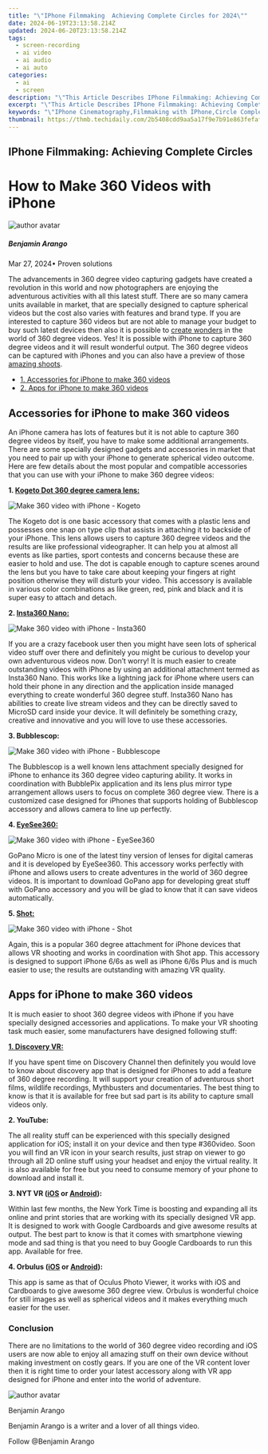 ```yaml
---
title: "\"IPhone Filmmaking  Achieving Complete Circles for 2024\""
date: 2024-06-19T23:13:58.214Z
updated: 2024-06-20T23:13:58.214Z
tags: 
  - screen-recording
  - ai video
  - ai audio
  - ai auto
categories: 
  - ai
  - screen
description: "\"This Article Describes IPhone Filmmaking: Achieving Complete Circles for 2024\""
excerpt: "\"This Article Describes IPhone Filmmaking: Achieving Complete Circles for 2024\""
keywords: "\"IPhone Cinematography,Filmmaking with IPhone,Circle Completion in Films,Perfect Film Spheres,IPhone Horizon Shots,Full-Circle Filmmaking,Complete Circular Movies\""
thumbnail: https://thmb.techidaily.com/2b5408cdd9aa5a17f9e7b91e863fefaf73cf6e1aca47c82b58449d867a0d4a44.jpg
---
```


## IPhone Filmmaking: Achieving Complete Circles

# How to Make 360 Videos with iPhone

![author avatar](https://images.wondershare.com/filmora/article-images/benjamin-arango-author.jpg)

##### Benjamin Arango

 Mar 27, 2024• Proven solutions

The advancements in 360 degree video capturing gadgets have created a revolution in this world and now photographers are enjoying the adventurous activities with all this latest stuff. There are so many camera units available in market, that are specially designed to capture spherical videos but the cost also varies with features and brand type. If you are interested to capture 360 videos but are not able to manage your budget to buy such latest devices then also it is possible to [create wonders](https://tools.techidaily.com/wondershare/filmora/download/) in the world of 360 degree videos. Yes! It is possible with iPhone to capture 360 degree videos and it will result wonderful output. The 360 degree videos can be captured with iPhones and you can also have a preview of those [amazing shoots](https://tools.techidaily.com/wondershare/filmora/download/).

* [1\. Accessories for iPhone to make 360 videos](#part1)
* [2\. Apps for iPhone to make 360 videos](#part2)

## Accessories for iPhone to make 360 videos

An iPhone camera has lots of features but it is not able to capture 360 degree videos by itself, you have to make some additional arrangements. There are some specially designed gadgets and accessories in market that you need to pair up with your iPhone to generate spherical video outcome. Here are few details about the most popular and compatible accessories that you can use with your iPhone to make 360 degree videos:

 **1\. [Kogeto Dot 360 degree camera lens:](https://www.amazon.com/gp/product/B005NFIOK0/ref=as%5Fli%5Ftl?ie=UTF8&tag=vs-flora-20&camp=1789&creative=9325&linkCode=as2&creativeASIN=B005NFIOK0&linkId=98c0acb1ce018c0bb13cc86974de79f7)**

![Make 360 video with iPhone - Kogeto](https://images.wondershare.com/filmora/article-images/make-360-video-with-iphone-kogeto-dot-6.jpg)

The Kogeto dot is one basic accessory that comes with a plastic lens and possesses one snap on type clip that assists in attaching it to backside of your iPhone. This lens allows users to capture 360 degree videos and the results are like professional videographer. It can help you at almost all events as like parties, sport contests and concerns because these are easier to hold and use. The dot is capable enough to capture scenes around the lens but you have to take care about keeping your fingers at right position otherwise they will disturb your video. This accessory is available in various color combinations as like green, red, pink and black and it is super easy to attach and detach.

 **2\. [Insta360 Nano:](https://www.insta360.com/)**

![Make 360 video with iPhone - Insta360](https://images.wondershare.com/filmora/article-images/make-360-video-with-iphone-360-insta.jpg)

If you are a crazy facebook user then you might have seen lots of spherical video stuff over there and definitely you might be curious to develop your own adventurous videos now. Don’t worry! It is much easier to create outstanding videos with iPhone by using an additional attachment termed as Insta360 Nano. This works like a lightning jack for iPhone where users can hold their phone in any direction and the application inside managed everything to create wonderful 360 degree stuff. Insta360 Nano has abilities to create live stream videos and they can be directly saved to MicroSD card inside your device. It will definitely be something crazy, creative and innovative and you will love to use these accessories.

 **3\. Bubblescop:**

![Make 360 video with iPhone - Bubblescope](https://images.wondershare.com/filmora/article-images/make-360-video-with-iphone-bubblescope.jpg)

The Bubblescop is a well known lens attachment specially designed for iPhone to enhance its 360 degree video capturing ability. It works in coordination with BubblePix application and its lens plus mirror type arrangement allows users to focus on complete 360 degree view. There is a customized case designed for iPhones that supports holding of Bubblescop accessory and allows camera to line up perfectly.

 **4\. [EyeSee360:](http://store.gopano.com/)**

![Make 360 video with iPhone - EyeSee360](https://images.wondershare.com/filmora/article-images/make-360-video-with-iphone-360-eyesee360.jpg)

GoPano Micro is one of the latest tiny version of lenses for digital cameras and it is developed by EyeSee360\. This accessory works perfectly with iPhone and allows users to create adventures in the world of 360 degree videos. It is important to download GoPano app for developing great stuff with GoPano accessory and you will be glad to know that it can save videos automatically.

 **5\. [Shot:](https://www.kickstarter.com/projects/shot/shot-turn-your-iphone-into-a-virtual-reality-camer)**

![Make 360 video with iPhone - Shot](https://images.wondershare.com/filmora/article-images/make-360-video-with-iphone-shot.jpg)

Again, this is a popular 360 degree attachment for iPhone devices that allows VR shooting and works in coordination with Shot app. This accessory is designed to support iPhone 6/6s as well as iPhone 6/6s Plus and is much easier to use; the results are outstanding with amazing VR quality.

## Apps for iPhone to make 360 videos

It is much easier to shoot 360 degree videos with iPhone if you have specially designed accessories and applications. To make your VR shooting task much easier, some manufacturers have designed following stuff:

**[1\. Discovery VR:](http://www.discoveryvr.com)**

If you have spent time on Discovery Channel then definitely you would love to know about discovery app that is designed for iPhones to add a feature of 360 degree recording. It will support your creation of adventurous short films, wildlife recordings, Mythbusters and documentaries. The best thing to know is that it is available for free but sad part is its ability to capture small videos only.

 **2\. YouTube:**

The all reality stuff can be experienced with this specially designed application for iOS; install it on your device and then type #360video. Soon you will find an VR icon in your search results, just strap on viewer to go through all 2D online stuff using your headset and enjoy the virtual reality. It is also available for free but you need to consume memory of your phone to download and install it.

 **3\. NYT VR ([iOS](https://itunes.apple.com/cn/app/nyt-vr-virtual-reality-stories/id1028562337) or [Android](https://play.google.com/store/apps/details?id=com.im360nytvr&hl)):**

Within last few months, the New York Time is boosting and expanding all its online and print stories that are working with its specially designed VR app. It is designed to work with Google Cardboards and give awesome results at output. The best part to know is that it comes with smartphone viewing mode and sad thing is that you need to buy Google Cardboards to run this app. Available for free.

 **4\. Orbulus ([iOS](https://itunes.apple.com/us/app/vr-mojo-orbulus-special-edition/id998882503) or [Android](https://play.google.com/store/apps/details?id=com.VRCraftworks.Orbulus&hl)):**

This app is same as that of Oculus Photo Viewer, it works with iOS and Cardboards to give awesome 360 degree view. Orbulus is wonderful choice for still images as well as spherical videos and it makes everything much easier for the user.

### Conclusion

There are no limitations to the world of 360 degree video recording and iOS users are now able to enjoy all amazing stuff on their own device without making investment on costly gears. If you are one of the VR content lover then it is right time to order your latest accessory along with VR app designed for iPhone and enter into the world of adventure.

![author avatar](https://images.wondershare.com/filmora/article-images/benjamin-arango-author.jpg)

Benjamin Arango

Benjamin Arango is a writer and a lover of all things video.

Follow @Benjamin Arango



<ins class="adsbygoogle"
      style="display:block"
      data-ad-client="ca-pub-7571918770474297"
      data-ad-slot="8358498916"
      data-ad-format="auto"
      data-full-width-responsive="true"></ins>